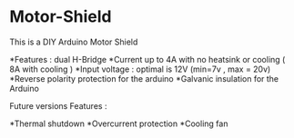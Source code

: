 # Motor-Shield

This is a DIY Arduino Motor Shield

 *Features : dual H-Bridge 
 *Current up to 4A with no heatsink or cooling ( 8A with cooling ) 
 *Input voltage : optimal is 12V (min=7v , max = 20v) 
 *Reverse polarity protection for the arduino 
 *Galvanic insulation for the Arduino

Future versions Features :

 *Thermal shutdown
 *Overcurrent protection
 *Cooling fan

